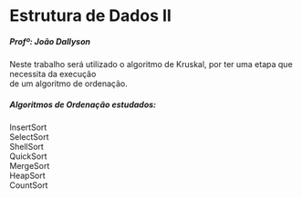 # Estrutura de Dados II
<h5> Profº: João Dallyson</h1>

<h7> Neste	trabalho	será	utilizado	o	algoritmo	de	Kruskal,	por	ter	uma	etapa	que	necessita	da	execução	
de	um	algoritmo	de	ordenação. </h7>

<h5>Algoritmos de Ordenação estudados: </h5>

InsertSort <br>
SelectSort <br>
ShellSort	 <br>
QuickSort  <br>
MergeSort  <br>
HeapSort	 <br>
CountSort  <br>


